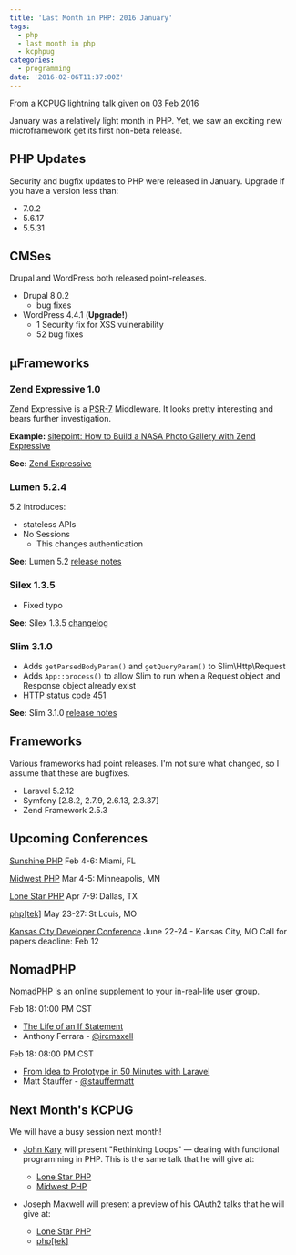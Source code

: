 ```yaml
---
title: 'Last Month in PHP: 2016 January'
tags:
  - php
  - last month in php
  - kcphpug
categories:
  - programming
date: '2016-02-06T11:37:00Z'
---
```


From a [KCPUG](http://kcpug.org/) lightning talk given on [03 Feb 2016](http://www.slideshare.net/poeeric/last-month-in-php-january-2016)

January was a relatively light month in PHP. Yet, we saw an exciting new microframework get its first non-beta release.

## PHP Updates

Security and bugfix updates to PHP were released in January. Upgrade if you have
a version less than:

- 7.0.2
- 5.6.17
- 5.5.31

## CMSes

Drupal and WordPress both released point-releases.

- Drupal 8.0.2
  - bug fixes
- WordPress 4.4.1 (**Upgrade!**)
  - 1 Security fix for XSS vulnerability
  - 52 bug fixes

## μFrameworks

### Zend Expressive 1.0

Zend Expressive is a [PSR-7](http://www.php-fig.org/psr/psr-7/) Middleware. It looks pretty interesting and bears further investigation.

**Example:** [sitepoint: How to Build a NASA Photo Gallery with Zend Expressive](http://www.sitepoint.com/build-nasa-photo-gallery-zend-expressive/)

**See:** [Zend Expressive](https://zendframework.github.io/zend-expressive/)

### Lumen 5.2.4

5.2 introduces:

- stateless APIs
- No Sessions
  - This changes authentication

**See:** Lumen 5.2 [release notes](https://lumen.laravel.com/docs/5.2/releases)

### Silex 1.3.5

- Fixed typo

**See:** Silex 1.3.5 [changelog](https://github.com/silexphp/Silex/blob/1.3/doc/changelog.rst)

### Slim 3.1.0

- Adds `getParsedBodyParam()` and `getQueryParam()` to Slim\\Http\\Request
- Adds `App::process()` to allow Slim to run when a Request object and Response object already exist
- [HTTP status code 451](https://en.wikipedia.org/wiki/HTTP_451)

**See:** Slim 3.1.0 [release notes](http://www.slimframework.com/2016/01/08/slim-3.1.0.html)

## Frameworks

Various frameworks had point releases. I'm not sure what changed, so I assume that these are bugfixes.

- Laravel 5.2.12
- Symfony [2.8.2, 2.7.9, 2.6.13, 2.3.37]
- Zend Framework 2.5.3

## Upcoming Conferences

[Sunshine PHP](http://2016.sunshinephp.com/)
Feb 4-6: Miami, FL

[Midwest PHP](http://2016.midwestphp.org/)
Mar 4-5: Minneapolis, MN

[Lone Star PHP](http://lonestarphp.com)
Apr 7-9: Dallas, TX

[php[tek]](https://tek.phparch.com)
May 23-27: St Louis, MO

[Kansas City Developer Conference](http://kcdc.info)
June 22-24 - Kansas City, MO
Call for papers deadline: Feb 12

## NomadPHP

[NomadPHP](http://nomadphp.com) is an online supplement to your in-real-life user group.

Feb 18: 01:00 PM CST

- [The Life of an If Statement](https://nomadphp.com/2015/11/20/2016-02-eu/)
- Anthony Ferrara - [@ircmaxell](https://twitter.com/ircmaxell)

Feb 18: 08:00 PM CST

- [From Idea to Prototype in 50 Minutes with Laravel](https://nomadphp.com/2015/11/20/2016-02-us/)
- Matt Stauffer - [@stauffermatt](https://twitter.com/stauffermatt)

## Next Month's KCPUG

We will have a busy session next month!

- [John Kary](https://twitter.com/johnkary) will present "Rethinking Loops" &mdash; dealing with functional programming in PHP. This is the same talk that he will give at:
  - [Lone Star PHP](http://lonestarphp.com/sessions/#rethinking-loops)
  - [Midwest PHP](http://2016.midwestphp.org/session/rethinking-loops/)

- Joseph Maxwell will present a preview of his OAuth2 talks that he will give at:
  - [Lone Star PHP](http://lonestarphp.com/sessions/#demystifying-oauth2-an-understandable-way-to-approach-connecting-to-other-systems)
  - [php[tek]](https://tek.phparch.com/speakers/#70639)
